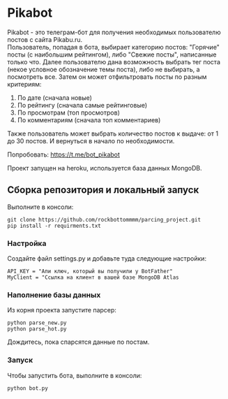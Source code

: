 # Pikabot
Pikabot - это телеграм-бот для получения необходимых пользователю постов с сайта Pikabu.ru.  
Пользователь, попадая в бота, выбирает категорию постов: "Горячие" посты (с наибольшим рейтингом), либо "Свежие посты", написанные только что. Далее пользователю дана возможность выбрать тег поста (некое условное обозначение темы поста), либо не выбирать, а посмотреть все. Затем он может отфильтровать посты по разным критериям:
1. По дате (сначала новые)
2. По рейтингу (сначала самые рейтинговые)
3. По просмотрам (топ просмотров)
4. По комментариям (сначала топ комментариев)

Также пользователь может выбрать количество постов к выдаче: от 1 до 30 постов. И вернуться в начало по необходимости.

Попробовать: https://t.me/bot_pikabot  

Проект запущен на heroku, используется база данных MongoDB.

## Сборка репозитория и локальный запуск
Выполните в консоли:
```
git clone https://github.com/rockbottommmm/parcing_project.git
pip install -r requirments.txt
```
 
### Настройка
Создайте файл settings.py и добавьте туда следующие настройки:
```
API_KEY = "Апи ключ, который вы получили у BotFather"
MyClient = "Ссылка на клиент в вашей базе MongoDB Atlas
```
### Наполнение базы данных
Из корня проекта запустите парсер:
```
python parse_new.py
python parse_hot.py
```
Дождитесь, пока спарсятся данные по постам.

### Запуск
Чтобы запустить бота, выполните в консоли:
```
python bot.py
```